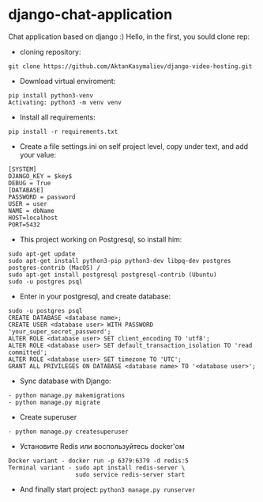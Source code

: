 # django-chat-application
Chat application based on django :)
Hello, in the first, you sould clone rep:
* cloning repository:
```
git clone https://github.com/AktanKasymaliev/django-video-hosting.git
```
* Download virtual enviroment:
```
pip install python3-venv 
Activating: python3 -m venv venv
```
* Install all requirements: 
```
pip install -r requirements.txt
```

* Create a file settings.ini on self project level, copy under text, and add your value: 
```
[SYSTEM]
DJANGO_KEY = $key$
DEBUG = True
[DATABASE]
PASSWORD = password
USER = user
NAME = dbName
HOST=localhost
PORT=5432
```

* This project working on Postgresql, so install him:
```
sudo apt-get update
sudo apt-get install python3-pip python3-dev libpq-dev postgres postgres-contrib (MacOS) / 
sudo apt-get install postgresql postgresql-contrib (Ubuntu)
sudo -u postgres psql
```
* Enter in your postgresql, and create database:
```
sudo -u postgres psql
CREATE DATABASE <database name>;
CREATE USER <database user> WITH PASSWORD 'your_super_secret_password';
ALTER ROLE <database user> SET client_encoding TO 'utf8';
ALTER ROLE <database user> SET default_transaction_isolation TO 'read committed';
ALTER ROLE <database user> SET timezone TO 'UTC';
GRANT ALL PRIVILEGES ON DATABASE <database name> TO '<database user>';
```

* Sync database with Django:
```
- python manage.py makemigrations
- python manage.py migrate
```

* Create superuser
```
- python manage.py createsuperuser
```

* Установите Redis или воспользуйтесь docker'ом
```
Docker variant - docker run -p 6379:6379 -d redis:5
Terminal variant - sudo apt install redis-server \
                   sudo service redis-server start
```

* And finally start project: `python3 manage.py runserver`
